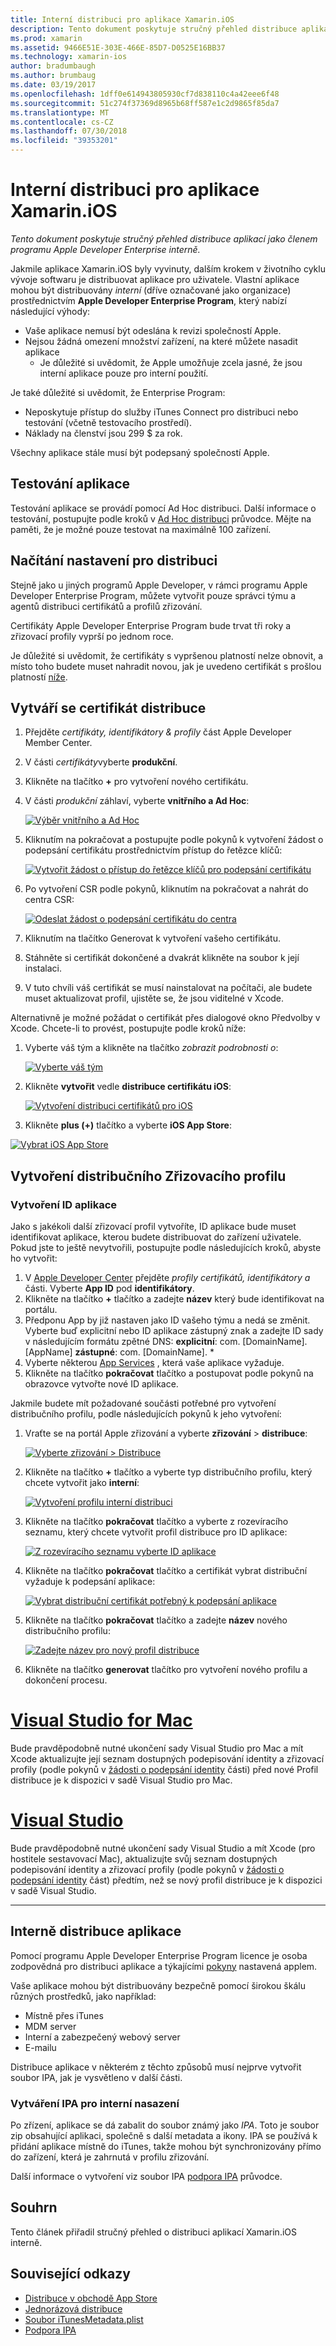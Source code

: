 ```yaml
---
title: Interní distribuci pro aplikace Xamarin.iOS
description: Tento dokument poskytuje stručný přehled distribuce aplikací jako členem programu Apple Developer Enterprise interně.
ms.prod: xamarin
ms.assetid: 9466E51E-303E-466E-85D7-D0525E16BB37
ms.technology: xamarin-ios
author: bradumbaugh
ms.author: brumbaug
ms.date: 03/19/2017
ms.openlocfilehash: 1dff0e614943805930cf7d838110c4a42eee6f48
ms.sourcegitcommit: 51c274f37369d8965b68ff587e1c2d9865f85da7
ms.translationtype: MT
ms.contentlocale: cs-CZ
ms.lasthandoff: 07/30/2018
ms.locfileid: "39353201"
---
```

# <a name="in-house-distribution-for-xamarinios-apps"></a>Interní distribuci pro aplikace Xamarin.iOS

_Tento dokument poskytuje stručný přehled distribuce aplikací jako členem programu Apple Developer Enterprise interně._

Jakmile aplikace Xamarin.iOS byly vyvinuty, dalším krokem v životního cyklu vývoje softwaru je distribuovat aplikace pro uživatele. Vlastní aplikace mohou být distribuovány *interní* (dříve označované jako organizace) prostřednictvím **Apple Developer Enterprise Program**, který nabízí následující výhody:

- Vaše aplikace nemusí být odeslána k revizi společností Apple.
- Nejsou žádná omezení množství zařízení, na které můžete nasadit aplikace
    - Je důležité si uvědomit, že Apple umožňuje zcela jasné, že jsou interní aplikace pouze pro interní použití.

Je také důležité si uvědomit, že Enterprise Program:

- Neposkytuje přístup do služby iTunes Connect pro distribuci nebo testování (včetně testovacího prostředí).
- Náklady na členství jsou 299 $ za rok.

Všechny aplikace stále musí být podepsaný společností Apple.

<a name="testing" />

## <a name="testing-your-application"></a>Testování aplikace

Testování aplikace se provádí pomocí Ad Hoc distribuci. Další informace o testování, postupujte podle kroků v [Ad Hoc distribuci](~/ios/deploy-test/app-distribution/ad-hoc-distribution.md) průvodce. Mějte na paměti, že je možné pouze testovat na maximálně 100 zařízení.

<a name="setup" />

## <a name="getting-set-up-for-distribution"></a>Načítání nastavení pro distribuci

Stejně jako u jiných programů Apple Developer, v rámci programu Apple Developer Enterprise Program, můžete vytvořit pouze správci týmu a agentů distribuci certifikátů a profilů zřizování.

Certifikáty Apple Developer Enterprise Program bude trvat tři roky a zřizovací profily vyprší po jednom roce.

Je důležité si uvědomit, že certifikáty s vypršenou platností nelze obnovit, a místo toho budete muset nahradit novou, jak je uvedeno certifikát s prošlou platností [níže](#certificate).

<a name="certificate" />

## <a name="creating-a-distribution-certificate"></a>Vytváří se certifikát distribuce

1. Přejděte *certifikáty, identifikátory & profily* část Apple Developer Member Center.
2. V části *certifikáty*vyberte **produkční**.
3. Klikněte na tlačítko **+** pro vytvoření nového certifikátu.
4. V části *produkční* záhlaví, vyberte **vnitřního a Ad Hoc**:

   [![](in-house-distribution-images/createcertmanually01.png "Výběr vnitřního a Ad Hoc")](in-house-distribution-images/createcertmanually01.png#lightbox)

5. Kliknutím na pokračovat a postupujte podle pokynů k vytvoření žádost o podepsání certifikátu prostřednictvím přístup do řetězce klíčů:

   [![](in-house-distribution-images/createcertmanually02.png "Vytvořit žádost o přístup do řetězce klíčů pro podepsání certifikátu")](in-house-distribution-images/createcertmanually02.png#lightbox)

6. Po vytvoření CSR podle pokynů, kliknutím na pokračovat a nahrát do centra CSR:

   [![](in-house-distribution-images/createcertmanually03.png "Odeslat žádost o podepsání certifikátu do centra")](in-house-distribution-images/createcertmanually03.png#lightbox)

7. Kliknutím na tlačítko Generovat k vytvoření vašeho certifikátu.
8. Stáhněte si certifikát dokončené a dvakrát klikněte na soubor k její instalaci.
9. V tuto chvíli váš certifikát se musí nainstalovat na počítači, ale budete muset aktualizovat profil, ujistěte se, že jsou viditelné v Xcode.

Alternativně je možné požádat o certifikát přes dialogové okno Předvolby v Xcode. Chcete-li to provést, postupujte podle kroků níže:

1. Vyberte váš tým a klikněte na tlačítko *zobrazit podrobnosti o*:

    [![](in-house-distribution-images/selectteam.png "Vyberte váš tým")](in-house-distribution-images/selectteam.png#lightbox)

2. Klikněte **vytvořit** vedle **distribuce certifikátu iOS**:

   [![](in-house-distribution-images/selectcert.png "Vytvoření distribuci certifikátů pro iOS")](in-house-distribution-images/selectcert.png#lightbox)

2.   Klikněte **plus (+)** tlačítko a vyberte **iOS App Store**:

   [![](in-house-distribution-images/selectcert.png "Vybrat iOS App Store")](in-house-distribution-images/selectcert.png#lightbox)

<a name="profile" />

## <a name="creating-a-distribution-provisioning-profile"></a>Vytvoření distribučního Zřizovacího profilu

<a name="appid" />

### <a name="creating-an-app-id"></a>Vytvoření ID aplikace

Jako s jakékoli další zřizovací profil vytvoříte, ID aplikace bude muset identifikovat aplikace, kterou budete distribuovat do zařízení uživatele. Pokud jste to ještě nevytvořili, postupujte podle následujících kroků, abyste ho vytvořit:


1. V [Apple Developer Center](https://developer.apple.com/account/overview.action) přejděte *profily certifikátů, identifikátory a* části. Vyberte **App ID** pod **identifikátory**.
2. Klikněte na tlačítko **+** tlačítko a zadejte **název** který bude identifikovat na portálu.
3. Předponu App by již nastaven jako ID vašeho týmu a nedá se změnit. Vyberte buď explicitní nebo ID aplikace zástupný znak a zadejte ID sady v následujícím formátu zpětné DNS: **explicitní**: com. [DomainName].[AppName] **zástupné**: com. [DomainName]. *
4. Vyberte některou [App Services](~/ios/get-started/installation/device-provisioning/index.md#provisioning-for-application-services) , která vaše aplikace vyžaduje.
5. Klikněte na tlačítko **pokračovat** tlačítko a postupovat podle pokynů na obrazovce vytvořte nové ID aplikace.

Jakmile budete mít požadované součásti potřebné pro vytvoření distribučního profilu, podle následujících pokynů k jeho vytvoření:

1. Vraťte se na portál Apple zřizování a vyberte **zřizování** > **distribuce**:

   [![](in-house-distribution-images/distribute01.png "Vyberte zřizování > Distribuce")](in-house-distribution-images/distribute01.png#lightbox)

2. Klikněte na tlačítko **+** tlačítko a vyberte typ distribučního profilu, který chcete vytvořit jako **interní**:

   [![](in-house-distribution-images/distribute02.png "Vytvoření profilu interní distribuci")](in-house-distribution-images/distribute02.png#lightbox)

3. Klikněte na tlačítko **pokračovat** tlačítko a vyberte z rozevíracího seznamu, který chcete vytvořit profil distribuce pro ID aplikace:

   [![](in-house-distribution-images/distribute03.png "Z rozevíracího seznamu vyberte ID aplikace")](in-house-distribution-images/distribute03.png#lightbox)

4. Klikněte na tlačítko **pokračovat** tlačítko a certifikát vybrat distribuční vyžaduje k podepsání aplikace:

   [![](in-house-distribution-images/distribute04.png "Vybrat distribuční certifikát potřebný k podepsání aplikace")](in-house-distribution-images/distribute04.png#lightbox)

6. Klikněte na tlačítko **pokračovat** tlačítko a zadejte **název** nového distribučního profilu:

   [![](in-house-distribution-images/distribute06.png "Zadejte název pro nový profil distribuce")](in-house-distribution-images/distribute06.png#lightbox)

7. Klikněte na tlačítko **generovat** tlačítko pro vytvoření nového profilu a dokončení procesu.

# <a name="visual-studio-for-mactabvsmac"></a>[Visual Studio for Mac](#tab/vsmac)

 Bude pravděpodobně nutné ukončení sady Visual Studio pro Mac a mít Xcode aktualizujte její seznam dostupných podepisování identity a zřizovací profily (podle pokynů v [žádosti o podepsání identity](~/ios/get-started/installation/device-provisioning/manual-provisioning.md#download) části) před nové Profil distribuce je k dispozici v sadě Visual Studio pro Mac.

# <a name="visual-studiotabvswin"></a>[Visual Studio](#tab/vswin)

Bude pravděpodobně nutné ukončení sady Visual Studio a mít Xcode (pro hostitele sestavovací Mac), aktualizujte svůj seznam dostupných podepisování identity a zřizovací profily (podle pokynů v [žádosti o podepsání identity](~/ios/get-started/installation/device-provisioning/manual-provisioning.md#download) část) předtím, než se nový profil distribuce je k dispozici v sadě Visual Studio.

-----

<a name="inhouse" />

## <a name="distributing-your-app-in-house"></a>Interně distribuce aplikace

Pomocí programu Apple Developer Enterprise Program licence je osoba zodpovědná pro distribuci aplikace a týkajícími [pokyny](http://adcdownload.apple.com/Documentation/License_Agreements__Apple_Developer_Enterprise_Program/Apple_Developer_Program_Enterprise_Agreement_20150608.pdf) nastavená applem.

Vaše aplikace mohou být distribuovány bezpečně pomocí širokou škálu různých prostředků, jako například:

- Místně přes iTunes
- MDM server
- Interní a zabezpečený webový server
- E-mailu

Distribuce aplikace v některém z těchto způsobů musí nejprve vytvořit soubor IPA, jak je vysvětleno v další části.


### <a name="creating-an-ipa-for-in-house-deployment"></a>Vytváření IPA pro interní nasazení

Po zřízení, aplikace se dá zabalit do soubor známý jako *IPA*. Toto je soubor zip obsahující aplikaci, společně s další metadata a ikony. IPA se používá k přidání aplikace místně do iTunes, takže mohou být synchronizovány přímo do zařízení, která je zahrnutá v profilu zřizování.

Další informace o vytvoření viz soubor IPA [podpora IPA](~/ios/deploy-test/app-distribution/ipa-support.md) průvodce.


## <a name="summary"></a>Souhrn

Tento článek přiřadil stručný přehled o distribuci aplikací Xamarin.iOS interně.

## <a name="related-links"></a>Související odkazy

- [Distribuce v obchodě App Store](~/ios/deploy-test/app-distribution/app-store-distribution/index.md)
- [Jednorázová distribuce](~/ios/deploy-test/app-distribution/ad-hoc-distribution.md)
- [Soubor iTunesMetadata.plist](~/ios/deploy-test/app-distribution/itunesmetadata.md)
- [Podpora IPA](~/ios/deploy-test/app-distribution/ipa-support.md)

